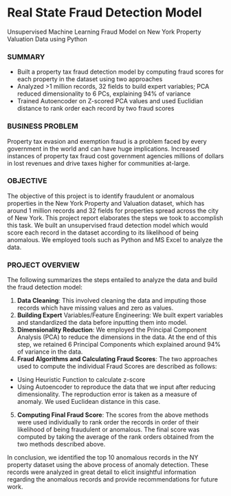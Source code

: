 # Real State Fraud Detection Model
Unsupervised Machine Learning Fraud Model on New York Property Valuation Data using Python

### SUMMARY
* Built a property tax fraud detection model by computing fraud scores for each property in the dataset using two approaches
* Analyzed >1 million records, 32 fields to build expert variables; PCA reduced dimensionality to 6 PCs, explaining 94% of variance
* Trained Autoencoder on Z-scored PCA values and used Euclidian distance to rank order each record by two fraud scores

### BUSINESS PROBLEM
Property tax evasion and exemption fraud is a problem faced by every government in the world and can have huge implications. Increased instances of property tax fraud cost government agencies millions of dollars in lost revenues and drive taxes higher for communities at-large.

### OBJECTIVE
The objective of this project is to identify fraudulent or anomalous properties in the New York Property and Valuation dataset, which has around 1 million records and 32 fields for properties spread across the city of New York. This project report elaborates the steps we took to accomplish this task. We built an unsupervised fraud detection model which would score each record in the dataset according to its likelihood of being anomalous. We employed tools such as Python and MS Excel to analyze the data.

### PROJECT OVERVIEW
The following summarizes the steps entailed to analyze the data and build the fraud detection model:

1. **Data Cleaning**: This involved cleaning the data and imputing those records which have missing values and zero as values.
2. **Building Expert** Variables/Feature Engineering: We built expert variables and standardized the data before inputting them into model.
3. **Dimensionality Reduction**: We employed the Principal Component Analysis (PCA) to reduce the dimensions in the data. At the end of this step, we retained 6 Principal Components which explained around 94% of variance in the data.
4. **Fraud Algorithms and Calculating Fraud Scores**: The two approaches used to compute the individual Fraud Scores are described as follows:
* Using Heuristic Function to calculate z-score
* Using Autoencoder to reproduce the data that we input after reducing dimensionality. The reproduction error is taken as a measure of anomaly. We used Euclidean distance in this case.
5. **Computing Final Fraud Score**: The scores from the above methods were used individually to rank order the records in order of their likelihood of being fraudulent or anomalous. The final score was computed by taking the average of the rank orders obtained from the two methods described above.

In conclusion, we identified the top 10 anomalous records in the NY property dataset using the above process of anomaly detection. These records were analyzed in great detail to elicit insightful information regarding the anomalous records and provide recommendations for future work.
